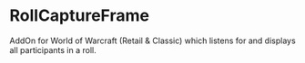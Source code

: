 # RollCaptureFrame
AddOn for World of Warcraft (Retail &amp; Classic) which listens for and displays all participants in a roll.
